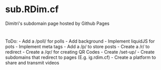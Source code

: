# sub.RDim.cf
Dimitri's subdomain page hosted by Github Pages
#
ToDo:
    - Add a /poll/ for polls
    - Add background
    - Implement liquidJS for pots
    - Implement meta tags
    - Add a /p/ to store posts
    - Create a /r/ to redirect
    - Create a /qr/ for creating QR Codes
    - Create /set-up/
    - Create subdomains that redirect to pages (E.g. ig.rdim.cf)
    - Create a platform to share and transmit videos
